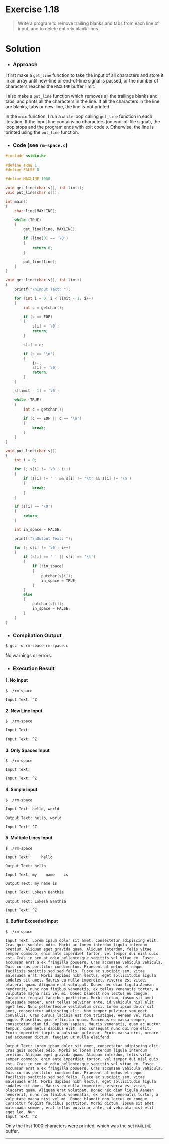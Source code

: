 
# Exercise 1.18

> Write a program to remove trailing blanks and tabs from each line of input, and to delete entirely blank lines.

# Solution

- ### Approach

I first make a `get_line` function to take the input of all characters and store it in an array until new-line or end-of-line signal is passed, or the number of characters reaches the `MAXLINE` buffer limit.

I also make a `put_line` function which removes all the trailings blanks and tabs, and prints all the characters in the line. If all the characters in the line are blanks, tabs or new-line, the line is not printed.

In the `main` function, I run a `while` loop calling `get_line` function in each iteration. If the input line contains no characters (on end-of-file signal), the loop stops and the program ends with exit code `0`. Otherwise, the line is printed using the `put_line` function.

- ### Code (see `rm-space.c`)

```c
#include <stdio.h>

#define TRUE 1
#define FALSE 0

#define MAXLINE 1000

void get_line(char s[], int limit);
void put_line(char s[]);

int main()
{
    char line[MAXLINE];

    while (TRUE)
    {
        get_line(line, MAXLINE);

        if (line[0] == '\0')
        {
            return 0;
        }

        put_line(line);
    }
}

void get_line(char s[], int limit)
{
    printf("\nInput Text: ");

    for (int i = 0; i < limit - 1; i++)
    {
        int c = getchar();

        if (c == EOF)
        {
            s[i] = '\0';
            return;
        }

        s[i] = c;

        if (c == '\n')
        {
            i++;
            s[i] = '\0';
            return;
        }
    }

    s[limit - 1] = '\0';

    while (TRUE)
    {
        int c = getchar();

        if (c == EOF || c == '\n')
        {
            break;
        }
    }
}

void put_line(char s[])
{    
    int i = 0;

    for (; s[i] != '\0'; i++)
    {
        if (s[i] != ' ' && s[i] != '\t' && s[i] != '\n')
        {
            break;
        }
    }

    if (s[i] == '\0')
    {
        return;
    }

    int in_space = FALSE;

    printf("\nOutput Text: ");

    for (; s[i] != '\0'; i++)
    {
        if (s[i] == ' ' || s[i] == '\t')
        {
            if (!in_space)
            {
                putchar(s[i]);
                in_space = TRUE;
            }
        }
        else
        {
            putchar(s[i]);
            in_space = FALSE;
        }
    }
}
```

- ### Compilation Output

```console
$ gcc -o rm-space rm-space.c

```

No warnings or errors.

- ### Execution Result

#### 1. No Input

```console
$ ./rm-space

Input Text: ^Z
```

#### 2. New Line Input

```console
$ ./rm-space

Input Text: 

Input Text: ^Z
```

#### 3. Only Spaces Input

```console
$ ./rm-space

Input Text:           

Input Text: ^Z
```

#### 4. Simple Input

```console
$ ./rm-space

Input Text: hello, world

Output Text: hello, world

Input Text: ^Z
```

#### 5. Multiple Lines Input

```console
$ ./rm-space

Input Text:     hello

Output Text: hello

Input Text: my    name    is

Output Text: my name is

Input Text: Lokesh Banthia

Output Text: Lokesh Banthia

Input Text: ^Z
```

#### 6. Buffer Exceeded Input

```console
$ ./rm-space

Input Text: Lorem ipsum dolor sit amet, consectetur adipiscing elit. Cras quis sodales odio. Morbi ac lorem interdum ligula interdum pretium. Aliquam eget gravida quam. Aliquam interdum, felis vitae semper commodo, enim ante imperdiet tortor, vel tempor dui nisl quis est. Cras in sem at odio pellentesque sagittis vel vitae ex. Fusce accumsan erat a ex fringilla posuere. Cras accumsan vehicula vehicula. Duis cursus porttitor condimentum. Praesent at metus et neque facilisis sagittis sed sed felis. Fusce ac suscipit sem, vitae malesuada erat. Morbi dapibus nibh lectus, eget sollicitudin ligula sodales sit amet. Mauris eu nulla imperdiet, viverra est vitae, placerat quam. Aliquam erat volutpat. Donec nec diam ligula.Aenean hendrerit, nunc non finibus venenatis, ex tellus venenatis tortor, a vulputate magna nisi vel mi. Donec blandit non lectus eu congue. Curabitur feugiat faucibus porttitor. Morbi dictum, ipsum sit amet malesuada semper, erat tellus pulvinar ante, id vehicula nisl elit eget leo. Nunc pellentesque vestibulum orci. Lorem ipsum dolor sit amet, consectetur adipiscing elit. Nam tempor pulvinar sem eget convallis. Cras cursus lacinia est non tristique. Aenean vel risus augue. Phasellus quis efficitur quam. Maecenas eu massa semper, consectetur diam id, dapibus sapien. Mauris venenatis, quam ac auctor tempus, quam metus dapibus elit, sed consequat nunc dui non elit. Proin imperdiet turpis a pulvinar pulvinar. Proin massa orci, ornare sed accumsan dictum, feugiat ut nulla eleifend.

Output Text: Lorem ipsum dolor sit amet, consectetur adipiscing elit. Cras quis sodales odio. Morbi ac lorem interdum ligula interdum pretium. Aliquam eget gravida quam. Aliquam interdum, felis vitae semper commodo, enim ante imperdiet tortor, vel tempor dui nisl quis est. Cras in sem at odio pellentesque sagittis vel vitae ex. Fusce accumsan erat a ex fringilla posuere. Cras accumsan vehicula vehicula. Duis cursus porttitor condimentum. Praesent at metus et neque facilisis sagittis sed sed felis. Fusce ac suscipit sem, vitae malesuada erat. Morbi dapibus nibh lectus, eget sollicitudin ligula sodales sit amet. Mauris eu nulla imperdiet, viverra est vitae, placerat quam. Aliquam erat volutpat. Donec nec diam ligula.Aenean hendrerit, nunc non finibus venenatis, ex tellus venenatis tortor, a vulputate magna nisi vel mi. Donec blandit non lectus eu congue. Curabitur feugiat faucibus porttitor. Morbi dictum, ipsum sit amet malesuada semper, erat tellus pulvinar ante, id vehicula nisl elit eget leo. Nun
Input Text: ^Z
```

Only the first 1000 characters were printed, which was the set `MAXLINE` buffer.

---